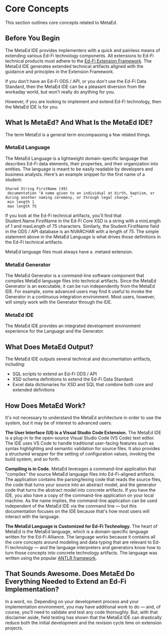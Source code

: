 # Core Concepts

This section outlines core concepts related to MetaEd.

## Before You Begin

The MetaEd IDE provides implementers with a quick and painless means of
extending various Ed-Fi technology components. All extensions to Ed-Fi technical
products must adhere to the [Ed-Fi Extension
Framework](https://edfi.atlassian.net/wiki/spaces/EFDS31/pages/23855253/Ed-Fi+Extension+Framework).
The MetaEd IDE generates extended technical artifacts aligned with the guidance
and principles in the Extension Framework.  

If you don't have an Ed-Fi ODS / API, or you don't use the Ed-Fi Data Standard,
then the MetaEd IDE can be a pleasant diversion from the workaday world, but
won't really do anything for you.

However, if you are looking to implement and extend Ed-Fi technology, then the
MetaEd IDE is for you.

## What Is MetaEd? And What Is the MetaEd IDE?

The term MetaEd is a general term encompassing a few related things.

### MetaEd Language

The MetaEd Language is a lightweight domain-specific language that describes
Ed-Fi data elements, their properties, and their organization into entities. The
language is meant to be easily readable by developers and business analysts.
Here's an example snippet for the first name of a student:

```metaed
Shared String FirstName [49]
 documentation "A name given to an individual at birth, baptism, or during another naming ceremony, or through legal change."
 min length 1
 max length 75
```

If you look at the Ed-Fi technical artifacts, you'll find that
Student.Name.FirstName in the Ed-Fi Core XSD is a string with a minLength of 1
and maxLength of 75 characters. Similarly, the Student.FirstName field in the
ODS / API database is an NVARCHAR with a length of 75. The simple statement
above in the MetaEd Language is what drives those definitions in the Ed-Fi
technical artifacts.

MetaEd language files must always have a .metaed extension.

### MetaEd Generator

The MetaEd Generator is a command-line software component that compiles MetaEd
language files into technical artifacts. Since the MetaEd Generator is an
executable, it can be run independently from the MetaEd IDE. For example, some
advanced users may find it useful to invoke the Generator in a continuous
integration environment. Most users, however, will simply work with the
Generator through the IDE.

### MetaEd IDE

The MetaEd IDE provides an integrated development environment experience for the
Language and the Generator.

## What Does MetaEd Output?

The MetaEd IDE outputs several technical and documentation artifacts, including:

* SQL scripts to extend an Ed-Fi ODS / API
* XSD schema definitions to extend the Ed-Fi Data Standard
* Excel data dictionaries for XSD and SQL that combine both core and extended
    definitions

## How Does MetaEd Work?

It's not necessary to understand the MetaEd architecture in order to use the
system, but it may be of interest to advanced users.

**The User Interface (UI) is a Visual Studio Code Extension.** The MetaEd IDE is
a plug-in to the open-source Visual Studio Code (VS Code) text editor. The IDE
uses VS Code to handle traditional user-facing features such as syntax
highlighting and semantic validation for source files. It also provides a
structured wrapper for the setting of configuration values, invoking the build
system, and so forth.

**Compiling is in Code.** MetaEd leverages a command-line application that
"compiles" the source MetaEd language files into Ed-Fi-aligned artifacts. The
application contains the parsing/lexing code that reads the source files, the
code that turns your source into an abstract model, and the generator code that
turns the abstract model into concrete artifacts. If you have the IDE, you also
have a copy of the command-line application on your local machine. As the name
implies, the command-line application can be used independent of the MetaEd IDE
via the command line — but this documentation focuses on the IDE because that's
how most users will interact with the language.

**The MetaEd Language is Customized for Ed-Fi Technology.** The heart of MetaEd
is the MetaEd language, which is a domain-specific language written for the
Ed-Fi Alliance. The language works because it contains all the core concepts
around modeling and data typing that are relevant to Ed-Fi technology — and the
language interpreters and generators know how to turn those concepts into
concrete technology artifacts. The language was written using the popular [ANTLR
framework](http://www.antlr.org).

## That Sounds Awesome. Does MetaEd Do Everything Needed to Extend an Ed-Fi Implementation?

In a word, no. Depending on your development process and your implementation
environment, you may have additional work to do — and, of course, you'll need to
validate and test any code thoroughly. But, with that disclaimer aside, field
testing has shown that the MetaEd IDE can drastically reduce both the initial
development and the revision cycle time on extension projects.
